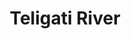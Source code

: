---
title: "Teligati River"
title_bn: "তেলিগাতি নদী"
description: "Originated from Bhodra River of Bhodrodia (Khornia Union of Boundary Zoe between Jessore and Khulna) that flows west side of Shona and again meets with Bhodra. Presently this river almost filled up with sediments."
---